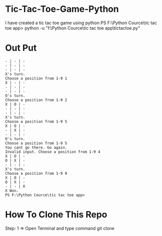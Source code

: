 # Tic-Tac-Toe-Game-Python
I have created a tic tac toe game using python
PS F:\Python Cource\tic tac toe app> python -u "f:\Python Cource\tic tac toe app\tictactoe.py"

# Out Put 

    - | - | -
    - | - | -
    - | - | -
    X's turn.
    Choose a position from 1-9 1
    X | - | -
    - | - | -
    - | - | -
    O's turn.
    Choose a position from 1-9 2
    X | O | -
    - | - | -
    - | - | -
    X's turn.
    Choose a position from 1-9 5
    X | O | -
    - | X | -
    - | - | -
    O's turn.
    Choose a position from 1-9 5
    You cant go there. Go again.
    Invalid input. Choose a position from 1-9 4
    X | O | -
    O | X | -
    - | - | -
    X's turn.
    Choose a position from 1-9 9
    X | O | -
    O | X | -
    - | - | X
    X Won.
    PS F:\Python Cource\tic tac toe app> 
    
# How To Clone This Repo

Step: 1 
=> Open Terminal and type command git clone 
